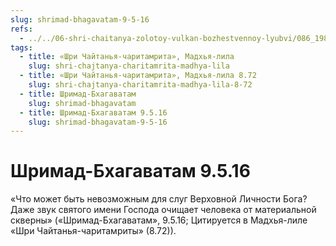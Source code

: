 ```yaml
---
slug: shrimad-bhagavatam-9-5-16
refs:
  - ../../06-shri-chaitanya-zolotoy-vulkan-bozhestvennoy-lyubvi/086_1982-02-18-a5_sridharmj_sokrovenniy_dar_mahaprabhu.md
tags:
  - title: «Шри Чайтанья-чаритамрита», Мадхья-лила
    slug: shri-chajtanya-charitamrita-madhya-lila
  - title: «Шри Чайтанья-чаритамрита», Мадхья-лила 8.72
    slug: shri-chajtanya-charitamrita-madhya-lila-8-72
  - title: Шримад-Бхагаватам
    slug: shrimad-bhagavatam
  - title: Шримад-Бхагаватам 9.5.16
    slug: shrimad-bhagavatam-9-5-16
---
```


# Шримад-Бхагаватам 9.5.16

«Что может быть невозможным для слуг Верховной Личности Бога? Даже звук святого имени Господа очищает человека от материальной скверны» («Шримад-Бхагаватам», 9.5.16; Цитируется в Мадхья-лиле «Шри Чайтанья-чаритамриты» (8.72)).

